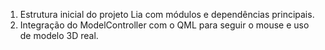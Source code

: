 1. Estrutura inicial do projeto Lia com módulos e dependências principais.
2. Integração do ModelController com o QML para seguir o mouse e uso de modelo 3D real.
